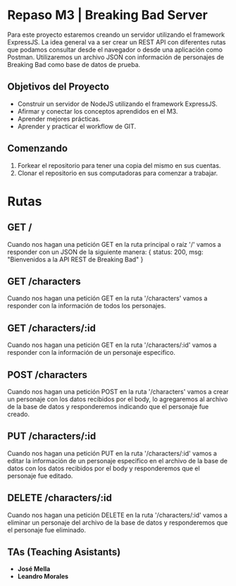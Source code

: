# Repaso M3 | Breaking Bad Server

Para este proyecto estaremos creando un servidor utilizando el framework ExpressJS. La idea general va a ser crear un REST API con diferentes rutas que podamos consultar desde el navegador o desde una aplicación como Postman. Utilizaremos un archivo JSON con información de personajes de Breaking Bad como base de datos de prueba.

## Objetivos del Proyecto

- Construir un servidor de NodeJS utilizando el framework ExpressJS.
- Afirmar y conectar los conceptos aprendidos en el M3.
- Aprender mejores prácticas.
- Aprender y practicar el workflow de GIT.

## Comenzando

1. Forkear el repositorio para tener una copia del mismo en sus cuentas.
2. Clonar el repositorio en sus computadoras para comenzar a trabajar.

# Rutas

## GET /

Cuando nos hagan una petición GET en la ruta principal o raíz '/' vamos a responder con un JSON de la siguiente manera: { status: 200, msg: "Bienvenidos a la API REST de Breaking Bad" }

## GET /characters

Cuando nos hagan una petición GET en la ruta '/characters' vamos a responder con la información de todos los personajes.

## GET /characters/:id

Cuando nos hagan una petición GET en la ruta '/characters/:id' vamos a responder con la información de un personaje especifico.

## POST /characters

Cuando nos hagan una petición POST en la ruta '/characters' vamos a crear un personaje con los datos recibidos por el body, lo agregaremos al archivo de la base de datos y responderemos indicando que el personaje fue creado.

## PUT /characters/:id

Cuando nos hagan una petición PUT en la ruta '/characters/:id' vamos a editar la información de un personaje especifico en el archivo de la base de datos con los datos recibidos por el body y responderemos que el personaje fue editado.

## DELETE /characters/:id

Cuando nos hagan una petición DELETE en la ruta '/characters/:id' vamos a eliminar un personaje del archivo de la base de datos y responderemos que el personaje fue eliminado.

## TAs (Teaching Asistants)

- **José Mella**
- **Leandro Morales**
